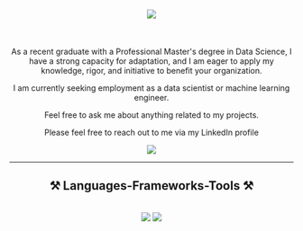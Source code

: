 <h1 align="center">
    <img src="https://readme-typing-svg.herokuapp.com/?font=Righteous&color=F709A2&size=35&center=true&vCenter=true&width=500&height=70&duration=4000&lines=Hi+There!+👋;+I'm+Nour+NOUIRA!;" />
</h1>

<br/>

<div align="center">
 
 As a recent graduate with a Professional Master's degree in Data Science, I have a strong capacity for adaptation, and I am eager to apply my knowledge, rigor, and initiative to benefit your organization. 

I am currently seeking employment as a data scientist or machine learning engineer. 

 Feel free to ask me about anything related to my projects.

Please feel free to reach out to me via my LinkedIn profile  

<a href="https://www.linkedin.com/in/nour-nouira-a99039183/">
    <img src="https://img.shields.io/badge/LinkedIn-0077B5?style=for-the-badge&logo=linkedin&logoColor=white" target="_blank" />
  </a>
 <hr/>
 
<h2 align="center">⚒️ Languages-Frameworks-Tools ⚒️</h2>
<br/>
<div align="center">
    <img src="https://skillicons.dev/icons?i=java,react,angular,bootstrap,mui,html,css,php,vscode,github,figma,git,r,xd" />
      <img src="https://skillicons.dev/icons?i=nodejs,javascript,typescript,express,firebase,mongodb,c,java,mysql,docker,pythonscikitlearn" /><br/>
 


 
  
    
</div>

 </div>
 


<br/>






